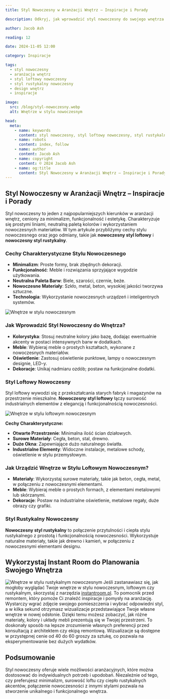 ```yaml
---
title: Styl Nowoczesny w Aranżacji Wnętrz – Inspiracje i Porady

description: Odkryj, jak wprowadzić styl nowoczesny do swojego wnętrza. Poznaj cechy charakterystyczne, inspiracje oraz porady dotyczące nowoczesnego stylu loftowego i rustykalnego.

author: Jacob Ash

reading: 12

date: 2024-11-05 12:00

category: Inspiracje

tags:
  - styl nowoczesny
  - aranżacja wnętrz
  - styl loftowy nowoczesny
  - styl rustykalny nowoczesny
  - design wnętrz
  - inspiracje

image:
  src: /blog/styl-nowoczesny.webp
  alt: Wnętrze w stylu nowoczesnym

head:
  meta:
    - name: keywords
      content: styl nowoczesny, styl loftowy nowoczesny, styl rustykalny nowoczesny, aranżacja wnętrz, nowoczesny design
    - name: robots
      content: index, follow
    - name: author
      content: Jacob Ash
    - name: copyright
      content: © 2024 Jacob Ash
    - name: og:title
      content: Styl Nowoczesny w Aranżacji Wnętrz – Inspiracje i Porady
---
```


## Styl Nowoczesny w Aranżacji Wnętrz – Inspiracje i Porady

Styl nowoczesny to jeden z najpopularniejszych kierunków w aranżacji wnętrz, ceniony za minimalizm, funkcjonalność i estetykę. Charakteryzuje się prostymi liniami, neutralną paletą kolorów i wykorzystaniem nowoczesnych materiałów. W tym artykule przybliżymy cechy stylu nowoczesnego oraz jego odmiany, takie jak **nowoczesny styl loftowy** i **nowoczesny styl rustykalny**.

### Cechy Charakterystyczne Stylu Nowoczesnego

- **Minimalizm**: Proste formy, brak zbędnych dekoracji.
- **Funkcjonalność**: Meble i rozwiązania sprzyjające wygodzie użytkowania.
- **Neutralna Paleta Barw**: Biele, szarości, czernie, beże.
- **Nowoczesne Materiały**: Szkło, metal, beton, wysokiej jakości tworzywa sztuczne.
- **Technologia**: Wykorzystanie nowoczesnych urządzeń i inteligentnych systemów.

![Wnętrze w stylu nowoczesnym](/blog/styl-nowoczesny-1.webp)

### Jak Wprowadzić Styl Nowoczesny do Wnętrza?

- **Kolorystyka**: Stosuj neutralne kolory jako bazę, dodając ewentualnie akcenty w postaci intensywnych barw w dodatkach.
- **Meble**: Wybieraj meble o prostych kształtach, wykonane z nowoczesnych materiałów.
- **Oświetlenie**: Zastosuj oświetlenie punktowe, lampy o nowoczesnym designie, LED-y.
- **Dekoracje**: Unikaj nadmiaru ozdób; postaw na funkcjonalne dodatki.

### Styl Loftowy Nowoczesny

Styl loftowy wywodzi się z przekształcania starych fabryk i magazynów na przestrzenie mieszkalne. **Nowoczesny styl loftowy** łączy surowość industrialnych elementów z elegancją i funkcjonalnością nowoczesności.

![Wnętrze w stylu loftowym nowoczesnym](/blog/styl-nowoczesny-loftowy.webp)

**Cechy Charakterystyczne:**

- **Otwarte Przestrzenie**: Minimalna ilość ścian działowych.
- **Surowe Materiały**: Cegła, beton, stal, drewno.
- **Duże Okna**: Zapewniające dużo naturalnego światła.
- **Industrialne Elementy**: Widoczne instalacje, metalowe schody, oświetlenie w stylu przemysłowym.

### Jak Urządzić Wnętrze w Stylu Loftowym Nowoczesnym?

- **Materiały**: Wykorzystaj surowe materiały, takie jak beton, cegła, metal, w połączeniu z nowoczesnymi elementami.
- **Meble**: Wybieraj meble o prostych formach, z elementami metalowymi lub skórzanymi.
- **Dekoracje**: Postaw na industrialne oświetlenie, metalowe regały, duże obrazy czy grafiki.

### Styl Rustykalny Nowoczesny

**Nowoczesny styl rustykalny** to połączenie przytulności i ciepła stylu rustykalnego z prostotą i funkcjonalnością nowoczesności. Wykorzystuje naturalne materiały, takie jak drewno i kamień, w połączeniu z nowoczesnymi elementami designu.

## Wykorzystaj Instant Room do Planowania Swojego Wnętrza
![Wnętrze w stylu rustykalnym nowoczesnym](/blog/styl-nowoczesny-instantroom.png)
Jeśli zastanawiasz się, jak mogłoby wyglądać Twoje wnętrze w stylu nowoczesnym, loftowym czy rustykalnym, skorzystaj z narzędzia [instantroom.pl](https://instantroom.pl). To pomocnik przed remontem, który pomoże Ci znaleźć inspiracje i pomysły na aranżację. Wystarczy wgrać zdjęcie swojego pomieszczenia i wybrać odpowiedni styl, a w kilka sekund otrzymasz wizualizacje przedstawiające Twoje własne wnętrze w nowej odsłonie. Dzięki temu możesz zobaczyć, jak różne materiały, kolory i układy mebli prezentują się w Twojej przestrzeni. To doskonały sposób na lepsze zrozumienie własnych preferencji przed konsultacją z architektem czy ekipą remontową. Wizualizacje są dostępne w przystępnej cenie od 40 do 60 groszy za sztukę, co pozwala na eksperymentowanie bez dużych wydatków.

## Podsumowanie

Styl nowoczesny oferuje wiele możliwości aranżacyjnych, które można dostosować do indywidualnych potrzeb i upodobań. Niezależnie od tego, czy preferujesz minimalizm, surowość loftu czy ciepło rustykalnych akcentów, połączenie nowoczesności z innymi stylami pozwala na stworzenie unikalnego i funkcjonalnego wnętrza.
